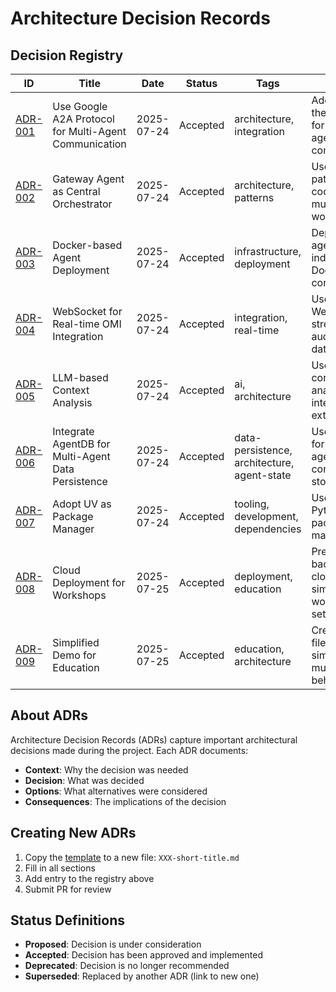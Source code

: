 # Architecture Decision Records

## Decision Registry

| ID | Title | Date | Status | Tags | Summary |
|----|-------|------|--------|------|----------|
| [ADR-001](001-use-a2a-protocol.md) | Use Google A2A Protocol for Multi-Agent Communication | 2025-07-24 | Accepted | architecture, integration | Adopt A2A as the standard for agent-to-agent communication |
| [ADR-002](002-agent-orchestration-pattern.md) | Gateway Agent as Central Orchestrator | 2025-07-24 | Accepted | architecture, patterns | Use gateway pattern for coordinating multi-agent workflows |
| [ADR-003](003-docker-deployment.md) | Docker-based Agent Deployment | 2025-07-24 | Accepted | infrastructure, deployment | Deploy each agent as an independent Docker container |
| [ADR-004](004-websocket-omi-integration.md) | WebSocket for Real-time OMI Integration | 2025-07-24 | Accepted | integration, real-time | Use WebSocket for streaming audio/transcript data from OMI |
| [ADR-005](005-llm-context-analysis.md) | LLM-based Context Analysis | 2025-07-24 | Accepted | ai, architecture | Use GPT-4 for conversation analysis and intent extraction |
| [ADR-006](006-agentdb-integration.md) | Integrate AgentDB for Multi-Agent Data Persistence | 2025-07-24 | Accepted | data-persistence, architecture, agent-state | Use AgentDB for isolated agent and conversation storage |
| [ADR-007](007-uv-package-manager.md) | Adopt UV as Package Manager | 2025-07-24 | Accepted | tooling, development, dependencies | Use UV for fast Python package management |
| [ADR-008](008-cloud-deployment.md) | Cloud Deployment for Workshops | 2025-07-25 | Accepted | deployment, education | Pre-deploy backend to cloud for simplified workshop setup |
| [ADR-009](009-simplified-demo.md) | Simplified Demo for Education | 2025-07-25 | Accepted | education, architecture | Create single-file demo that simulates multi-agent behavior |

## About ADRs

Architecture Decision Records (ADRs) capture important architectural decisions made during the project. Each ADR documents:

- **Context**: Why the decision was needed
- **Decision**: What was decided
- **Options**: What alternatives were considered
- **Consequences**: The implications of the decision

## Creating New ADRs

1. Copy the [template](template.md) to a new file: `XXX-short-title.md`
2. Fill in all sections
3. Add entry to the registry above
4. Submit PR for review

## Status Definitions

- **Proposed**: Decision is under consideration
- **Accepted**: Decision has been approved and implemented
- **Deprecated**: Decision is no longer recommended
- **Superseded**: Replaced by another ADR (link to new one)